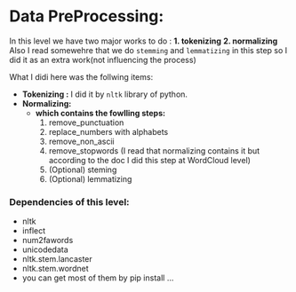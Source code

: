 # Data PreProcessing:

In this level we have two major works to do :
**1. tokenizing**
**2. normalizing**
Also I read somewehre that we do `stemming` and `lemmatizing` in this step so I did it as an extra work(not influencing the process)

What I didi here was the follwing items:
- **Tokenizing :** I did it by `nltk` library of python.
- **Normalizing:**
    - **which contains the fowlling steps:**
        1.  remove_punctuation
        2.  replace_numbers with alphabets
        3.  remove_non_ascii
        4.  remove_stopwords (I read that normalizing contains it but according to the doc I did this step at WordCloud level)
        5.  (Optional) steming
        6.  (Optional) lemmatizing

### Dependencies of this level:
* nltk
* inflect
* num2fawords
* unicodedata
* nltk.stem.lancaster
* nltk.stem.wordnet
* you can get most of them by pip install ...

